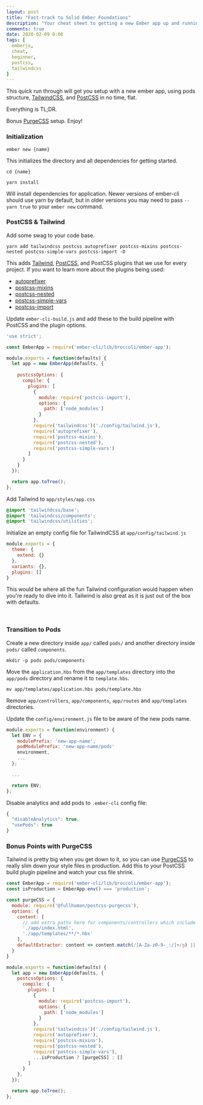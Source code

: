 ```yaml
---
layout: post
title: "Fast-track to Solid Ember Foundations"
description: "Your cheat sheet to getting a new Ember app up and running, right"
comments: true
date: 2020-02-09 0:00
tags: [
  emberjs,
  cheat,
  beginner,
  postcss,
  tailwindcss
]
---
```


This quick run through will get you setup with a new ember app, using pods structure, [TailwindCSS][tailwind], and [PostCSS][postcss] in no time, flat. 


Everything is TL;DR.

Bonus [PurgeCSS][purge] setup. 
Enjoy!


### Initialization

`ember new {name}`

This initializes the directory and all dependencies for getting started.

`cd {name}`

`yarn install`

Will install dependencies for application. Newer versions of ember-cli should use yarn by default, but in older versions you may need to pass `--yarn true` to your `ember new` command.


### PostCSS & Tailwind

Add some swag to your code base.

`yarn add tailwindcss postcss autoprefixer postcss-mixins postcss-nested postcss-simple-vars postcss-import -D`

This adds [Tailwind][tailwind], [PostCSS][postcss], and PostCSS plugins that we use for every project. If you want to learn more about the plugins being used:
* [autoprefixer](https://github.com/postcss/autoprefixer)
* [postcss-mixins](https://github.com/postcss/postcss-mixins)
* [postcss-nested](https://github.com/postcss/postcss-nested)
* [postcss-simple-vars](https://github.com/postcss/postcss-simple-vars)
* [postcss-import](https://github.com/postcss/postcss-import)

Update `ember-cli-build.js` and add these to the build pipeline with PostCSS and the plugin options.

```javascript
'use strict';

const EmberApp = require('ember-cli/lib/broccoli/ember-app');

module.exports = function(defaults) {
  let app = new EmberApp(defaults, {
    
    postcssOptions: {
      compile: {
        plugins: [
          {
            module: require('postcss-import'),
            options: {
              path: ['node_modules']
            }
          },
          require('tailwindcss')('./config/tailwind.js'),
          require('autoprefixer'),
          require('postcss-mixins'),
          require('postcss-nested'),
          require('postcss-simple-vars')
        ]
      }
    }
  });

  return app.toTree();
};
```

Add Tailwind to `app/styles/app.css`

```css
@import 'tailwindcss/base';
@import 'tailwindcss/components';
@import 'tailwindcss/utilities';
```

Initialize an empty config file for TailwindCSS at `app/config/tailwind.js`

```javascript
module.exports = {
  theme: {
    extend: {}
  },
  variants: {},
  plugins: []
}
```

This would be where all the fun Tailwind configuration would happen when you're ready to dive into it. Tailwind is also great as it is just out of the box with defaults.

<br>

### Transition to Pods

Create a new directory inside `app/` called `pods/` and another directory inside `pods/` called `components`.

```
mkdir -p pods pods/components
```

Move the `application.hbs` from the `app/templates` directory into the `app/pods` directory and rename it to `template.hbs`.

```
mv app/templates/application.hbs pods/template.hbs
```

Remove `app/controllers`, `app/components`, `app/routes` and `app/templates` directories.

Update the `config/environment.js` file to be aware of the new pods name.

```javascript
module.exports = function(environment) {
  let ENV = {
    modulePrefix: 'new-app-name',
    podModulePrefix: 'new-app-name/pods'
    environment,
    ...
  };

  ...

  return ENV;
};
```

Disable analytics and add pods to `.ember-cli` config file:

```javascript
{
  "disableAnalytics": true,
  "usePods": true
}
```

### Bonus Points with PurgeCSS

Tailwind is pretty big when you get down to it, so you can use [PurgeCSS][purge] to really slim down your style files in production. Add this to your PostCSS build plugin pipeline and watch your css file shrink.

```javascript
const EmberApp = require('ember-cli/lib/broccoli/ember-app');
const isProduction = EmberApp.env() === 'production';

const purgeCSS = {
  module: require('@fullhuman/postcss-purgecss'),
  options: {
    content: [
      // add extra paths here for components/controllers which include tailwind classes
      './app/index.html',
      './app/templates/**/*.hbs'
    ],
    defaultExtractor: content => content.match(/[A-Za-z0-9-_:/]+/g) || []
  }
}

module.exports = function(defaults) {
  let app = new EmberApp(defaults, {
    postcssOptions: {
      compile: {
        plugins: [
          {
            module: require('postcss-import'),
            options: {
              path: ['node_modules']
            }
          },
          require('tailwindcss')('./config/tailwind.js'),
          require('autoprefixer'),
          require('postcss-mixins'),
          require('postcss-nested'),
          require('postcss-simple-vars'),
          ...isProduction ? [purgeCSS] : []
        ]
      }
    },
  });

  return app.toTree();
};
```

[tailwind]: https://tailwindcss.com/
[postcss]: https://postcss.org/
[purge]: https://github.com/FullHuman/purgecss
